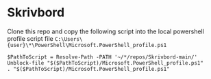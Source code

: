 # Skrivbord

Clone this repo and copy the following script into the local powershell profile script file `C:\Users\{user}\*\PowerShell\Microsoft.PowerShell_profile.ps1`
````
$PathToScript = Resolve-Path -PATH '~/*/repos/Skrivbord-main/' 
Unblock-file "$($PathToScript)/Microsoft.PowerShell_profile.ps1"
. "$($PathToScript)/Microsoft.PowerShell_profile.ps1"
````
